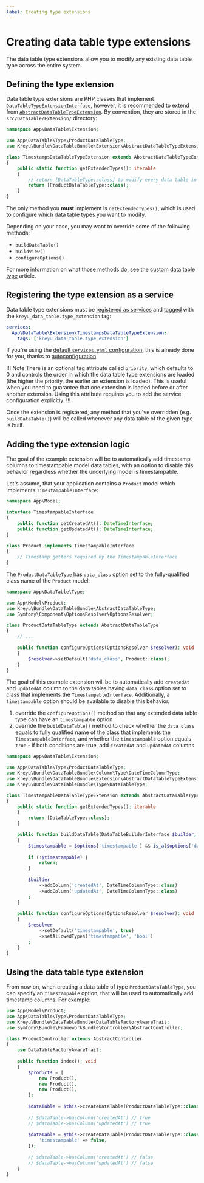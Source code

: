 ```yaml
---
label: Creating type extensions
---
```


# Creating data table type extensions

The data table type extensions allow you to modify any existing data table type across the entire system.

## Defining the type extension

Data table type extensions are PHP classes that implement [`DataTableTypeExtensionInterface`](https://), however, it is recommended to extend from [`AbstractDataTableTypeExtension`](https://).
By convention, they are stored in the `src/DataTable/Extension/` directory:

```php # src/DataTable/Extension/TimestampsDataTableTypeExtension.php
namespace App\DataTable\Extension;

use App\DataTable\Type\ProductDataTableType;
use Kreyu\Bundle\DataTableBundle\Extension\AbstractDataTableTypeExtension;

class TimestampsDataTableTypeExtension extends AbstractDataTableTypeExtension
{
	public static function getExtendedTypes(): iterable
	{
		// return [DataTableType::class] to modify every data table in the system
		return [ProductDataTableType::class];
	}
}
```

The only method you **must** implement is `getExtendedTypes()`, which is used to configure which data table types you want to modify.

Depending on your case, you may want to override some of the following methods:

- `buildDataTable()`
- `buildView()`
- `configureOptions()`

For more information on what those methods do, see the [custom data table type](creating-custom-types.md) article.

## Registering the type extension as a service

Data table type extensions must be [registered as services](https://symfony.com/doc/current/service_container.html#service-container-creating-service) and [tagged](https://symfony.com/doc/current/service_container/tags.html) with the `kreyu_data_table.type_extension` tag:

```yaml # config/services.yaml
services:
  App\DataTable\Extension\TimestampsDataTableTypeExtension:
    tags: ['kreyu_data_table.type_extension']
```

If you're using the [default `services.yaml` configuration](https://symfony.com/doc/current/service_container.html#service-container-services-load-example), this is already done for you, thanks to [autoconfiguration](https://symfony.com/doc/current/service_container.html#services-autoconfigure).

!!! Note
There is an optional tag attribute called `priority`, which defaults to 0 and controls the order in which the data table type extensions are loaded 
(the higher the priority, the earlier an extension is loaded). This is useful when you need to guarantee that one extension 
is loaded before or after another extension. Using this attribute requires you to add the service configuration explicitly.
!!!

Once the extension is registered, any method that you've overridden (e.g. `buildDataTable()`) will be called whenever any data table of the given type is built.

## Adding the type extension logic

The goal of the example extension will be to automatically add timestamp columns to timestampable model data tables,
with an option to disable this behavior regardless whether the underlying model is timestampable.

Let's assume, that your application contains a `Product` model which implements `TimestampableInterface`:

```php # src/Model/Product.php
namespace App\Model;

interface TimestampableInterface
{
	public function getCreatedAt(): DateTimeInterface;
	public function getUpdatedAt(): DateTimeInterface;
}

class Product implements TimestampableInterface 
{
	// Timestamp getters required by the TimestampableInterface
}
```

The `ProductDataTableType` has `data_class` option set to the fully-qualified class name of the `Product` model:

```php # src/DataTable/Type/ProductDataTableType.php
namespace App\DataTable\Type;

use App\Model\Product;
use Kreyu\Bundle\DataTableBundle\AbstractDataTableType;
use Symfony\Component\OptionsResolver\OptionsResolver;

class ProductDataTableType extends AbstractDataTableType
{
	// ...
	
	public function configureOptions(OptionsResolver $resolver): void
	{
		$resolver->setDefault('data_class', Product::class);
	}
}
```

The goal of this example extension will be to automatically add `createdAt` and `updatedAt` column to the data tables having `data_class` option set to class that implements the `TimestampableInterface`. Additionally, a `timestampable` option should be available to disable this behavior.

1. override the `configureOptions()` method so that any extended data table type can have an `timestampable` option
2. override the `buildDataTable()` method to check whether the `data_class` equals to fully qualified name of the class that implements the `TimestampableInterface`, and whether the `timestampable` option equals `true` - if both conditions are true, add `createdAt` and `updatedAt` columns

```php # src/DataTable/Extension/TimestampableDataTableTypeExtension.php
namespace App\DataTable\Extension;

use App\DataTable\Type\ProductDataTableType;
use Kreyu\Bundle\DataTableBundle\Column\Type\DateTimeColumnType;
use Kreyu\Bundle\DataTableBundle\Extension\AbstractDataTableTypeExtension;
use Kreyu\Bundle\DataTableBundle\Type\DataTableType;

class TimestampableDataTableTypeExtension extends AbstractDataTableTypeExtension
{
	public static function getExtendedTypes(): iterable
	{
		return [DataTableType::class];
	}

	public function buildDataTable(DataTableBuilderInterface $builder, array $options): void
	{
		$timestampable = $options['timestampable'] && is_a($options['data_class'], TimestampableInterface::class, true);
		
		if (!$timestampable) {
			return;
		}
		
		$builder
			->addColumn('createdAt', DateTimeColumnType::class)
			->addColumn('updatedAt', DateTimeColumnType::class)
		;
	}
	
	public function configureOptions(OptionsResolver $resolver): void
	{
		$resolver
			->setDefault('timestampable', true)
			->setAllowedTypes('timestampable', 'bool')
		;
	}
}
```

## Using the data table type extension

From now on, when creating a data table of type `ProductDataTableType`, you can specify an `timestampable` option, that will be used to automatically add timestamp columns. For example:

```php # App\Controller\ProductController.php
use App\Model\Product;
use App\DataTable\Type\ProductDataTableType;
use Kreyu\Bundle\DataTableBundle\DataTableFactoryAwareTrait;
use Symfony\Bundle\FrameworkBundle\Controller\AbstractController;

class ProductController extends AbstractController
{
	use DataTableFactoryAwareTrait;
	
	public function index(): void
	{
		$products = [
			new Product(),
			new Product(),
			new Product(),
		];
		
		$dataTable = $this->createDataTable(ProductDataTableType::class, $products);
		
		// $dataTable->hasColumn('createdAt') // true
		// $dataTable->hasColumn('updatedAt') // true
	
		$dataTable = $this->createDataTable(ProductDataTableType::class, $products, [
			'timestampable' => false,
		]);
		
		// $dataTable->hasColumn('createdAt') // false
		// $dataTable->hasColumn('updatedAt') // false
	}
}
```